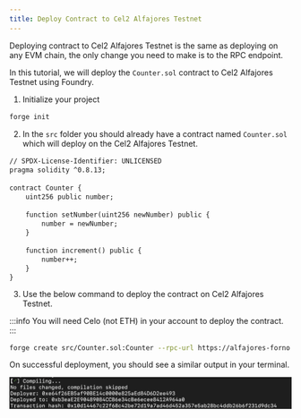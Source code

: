 ```yaml
---
title: Deploy Contract to Cel2 Alfajores Testnet
---
```


Deploying contract to Cel2 Alfajores Testnet is the same as deploying on any EVM chain, the only change you need to make is to the RPC endpoint.

In this tutorial, we will deploy the `Counter.sol` contract to Cel2 Alfajores Testnet using Foundry.

1. Initialize your project

```bash
forge init
```

2. In the `src` folder you should already have a contract named `Counter.sol` which will deploy on the Cel2 Alfajores Testnet.

```solidity
// SPDX-License-Identifier: UNLICENSED
pragma solidity ^0.8.13;

contract Counter {
    uint256 public number;

    function setNumber(uint256 newNumber) public {
        number = newNumber;
    }

    function increment() public {
        number++;
    }
}
```

3. Use the below command to deploy the contract on Cel2 Alfajores Testnet.

:::info
You will need Celo (not ETH) in your account to deploy the contract.
:::

```bash
forge create src/Counter.sol:Counter --rpc-url https://alfajores-forno.celo-testnet.org --private-key [PRIVATE_KEY]
```

On successful deployment, you should see a similar output in your terminal.

![deployment-success](/img/doc-images/deploy-contract-cel2/image.png)

